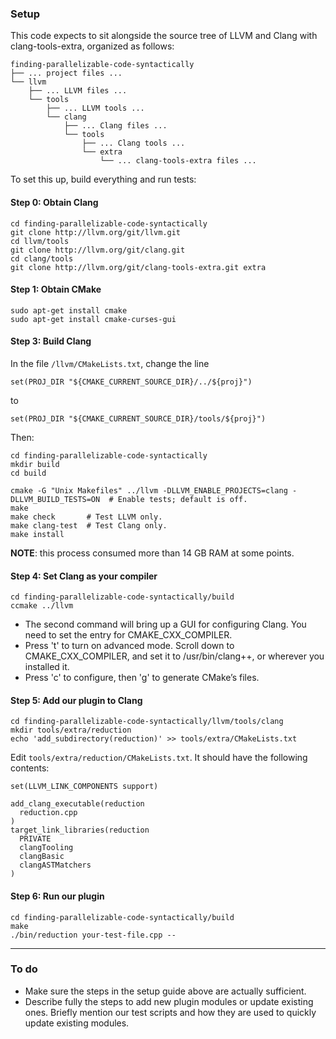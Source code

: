 ### Setup

This code expects to sit alongside the source tree of LLVM and Clang with clang-tools-extra, organized as follows:

```
finding-parallelizable-code-syntactically
├── ... project files ...
└── llvm
    ├── ... LLVM files ...
    └── tools
        ├── ... LLVM tools ...
        └── clang
            ├── ... Clang files ...
            └── tools
                ├── ... Clang tools ...
                └── extra
                    └── ... clang-tools-extra files ...
```

To set this up, build everything and run tests:

#### Step 0: Obtain Clang
```
cd finding-parallelizable-code-syntactically
git clone http://llvm.org/git/llvm.git  
cd llvm/tools  
git clone http://llvm.org/git/clang.git  
cd clang/tools  
git clone http://llvm.org/git/clang-tools-extra.git extra  
```

#### Step 1: Obtain CMake
```
sudo apt-get install cmake
sudo apt-get install cmake-curses-gui
```

#### Step 3: Build Clang
In the file `/llvm/CMakeLists.txt`, change the line
```
set(PROJ_DIR "${CMAKE_CURRENT_SOURCE_DIR}/../${proj}")
```
to
```
set(PROJ_DIR "${CMAKE_CURRENT_SOURCE_DIR}/tools/${proj}")  
```
Then:
```
cd finding-parallelizable-code-syntactically
mkdir build
cd build
```

```
cmake -G "Unix Makefiles" ../llvm -DLLVM_ENABLE_PROJECTS=clang -DLLVM_BUILD_TESTS=ON  # Enable tests; default is off.
make
make check       # Test LLVM only.
make clang-test  # Test Clang only.
make install
```
**NOTE**: this process consumed more than 14 GB RAM at some points.

#### Step 4: Set Clang as your compiler

```
cd finding-parallelizable-code-syntactically/build
ccmake ../llvm
```

- The second command will bring up a GUI for configuring Clang. You need to set the entry for CMAKE_CXX_COMPILER.  
- Press 't' to turn on advanced mode. Scroll down to CMAKE_CXX_COMPILER, and set it to /usr/bin/clang++, or wherever you installed it.  
- Press 'c' to configure, then 'g' to generate CMake’s files.  

#### Step 5: Add our plugin to Clang

```
cd finding-parallelizable-code-syntactically/llvm/tools/clang
mkdir tools/extra/reduction
echo 'add_subdirectory(reduction)' >> tools/extra/CMakeLists.txt
```
Edit `tools/extra/reduction/CMakeLists.txt`. It should have the following contents:

```
set(LLVM_LINK_COMPONENTS support)

add_clang_executable(reduction
  reduction.cpp
)
target_link_libraries(reduction
  PRIVATE
  clangTooling
  clangBasic
  clangASTMatchers
)
```

#### Step 6: Run our plugin

```
cd finding-parallelizable-code-syntactically/build
make
./bin/reduction your-test-file.cpp --
```
-------------
### To do
- Make sure the steps in the setup guide above are actually sufficient.
- Describe fully the steps to add new plugin modules or update existing ones. Briefly mention our test scripts and how they are used to quickly update existing modules.
